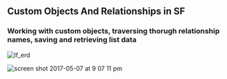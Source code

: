 ## Custom Objects And Relationships in SF
### Working with custom objects, traversing thorugh relationship names, saving and retrieving list data

![lf_erd](https://cloud.githubusercontent.com/assets/11150362/25809020/ce4c411c-33d9-11e7-8b94-cd851fc81467.png)

![screen shot 2017-05-07 at 9 07 11 pm](https://cloud.githubusercontent.com/assets/11150362/26733381/aa64385a-4788-11e7-98cf-548e1eff1a8b.png)
